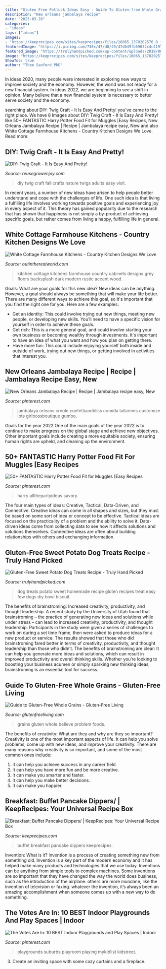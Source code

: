 ```yaml
---
title: "Gluten Free Potluck Ideas Easy - Guide To Gluten-free Whole Grains"
description: "New orleans jambalaya recipe"
date: "2023-03-28"
categories:
- "ideas"
tags: ["ideas"]
images:
- "https://keeprecipes.com/sites/keeprecipes/files/16065_1370202576_0.jpg"
featuredImage: "https://i.pinimg.com/736x/47/d0/49/47d049fb69032c4c419723eea271f891.jpg"
featured_image: "https://trulyhandpicked.com/wp-content/uploads/2019/08/1565024443aldtcikyenurhdp.jpg"
image: "https://keeprecipes.com/sites/keeprecipes/files/16065_1370202576_0.jpg"
ShowToc: true
author: "Theo Sanford PhD"
---
```



In ideas 2020, many people were interested in exploring new ways to improve society and the economy. However, the world was not ready for a new financial system. In ideas 2022, we are beginning to see a shift in opinion. Many believe that a new financial system is necessary to better serve society and the economy.

	

		
searching about DIY: Twig Craft - It Is Easy And Pretty! you've came to the right place. We have 8 Images about DIY: Twig Craft - It Is Easy And Pretty! like 50+ FANTASTIC Harry Potter Food Fit for Muggles [Easy Recipes, New Orleans Jambalaya Recipe | Recipe | Jambalaya recipe easy, New and also White Cottage Farmhouse Kitchens - Country Kitchen Designs We Love. Read more:
		
    
## DIY: Twig Craft - It Is Easy And Pretty!

<img loading=lazy src="https://reusegrowenjoy.com/wp-content/uploads/2015/10/DIY-Twig-Craft.jpg" onerror="this.onerror=null;this.src='https://tse2.mm.bing.net/th?id=OIP.IgtmWKpFw3Hx9vfPA53MWwHaLH&amp;pid=15.1';" alt="DIY: Twig Craft - It Is Easy And Pretty!">

_Source: reusegrowenjoy.com_

>diy twig craft fall crafts nature twigs adults easy visit. 

	

In recent years, a number of new ideas have arisen to help people better understand and cope with the challenges of life. One such idea is that living a fulfilling life involves working towards positive goals and experiencing joy in every aspect of it. This theory has gained popularity due to the research that has shown that happiness is not simply a by-product of achieving specific goals, but rather comes from living a happy, fulfilling life in general.

    
## White Cottage Farmhouse Kitchens - Country Kitchen Designs We Love

<img loading=lazy src="http://outintherealworld.com/wp-content/uploads/-000/1/DP_Drury-Design-White-Cottage-Kitchen-2_s3x4_lg.jpg" onerror="this.onerror=null;this.src='https://tse2.mm.bing.net/th?id=OIP.kO6KMTz82sTFUPwndBY3kgHaJ3&amp;pid=15.1';" alt="White Cottage Farmhouse Kitchens - Country Kitchen Designs We Love">

_Source: outintherealworld.com_

>kitchen cottage kitchens farmhouse country cabinets designs grey floors backsplash dark modern rustic accent wood. 

	

Goals: What are your goals for this new idea?
New ideas can be anything. However, a goal should always be something that will make your life better. There are many different ways to achieve this goal, so it's important that you find the right one for you. Here are a few examples: 
- Get an identity: This could involve trying out new things, meeting new people, or developing new skills. You'll need to have a specific vision for yourself in order to achieve these goals. 
- Get rich: This is a more general goal, and could involve starting your own business or becoming wealthy through investments. It's important to have an idea of what you want and how you plan on getting there. 
- Have more fun: This could include enjoying yourself both inside and outside of work, trying out new things, or getting involved in activities that interest you.

    
## New Orleans Jambalaya Recipe | Recipe | Jambalaya Recipe Easy, New

<img loading=lazy src="https://i.pinimg.com/736x/8a/f5/99/8af59975dcc2510a22cf8acf3a022972.jpg" onerror="this.onerror=null;this.src='https://tse3.mm.bing.net/th?id=OIP.57akgLBgKUthvfS4Gd7RqgHaLH&amp;pid=15.1';" alt="New Orleans Jambalaya Recipe | Recipe | Jambalaya recipe easy, New">

_Source: pinterest.com_

>jambalaya orleans creole confettiandbliss comida tallarines customize lots girlbossboutique gumbo. 

	

Goals for the year 2022
One of the main goals of the year 2022 is to continue to make progress on the global stage and achieve new objectives. Other important goals include creating a more equitable society, ensuring human rights are upheld, and cleaning up the environment.

    
## 50+ FANTASTIC Harry Potter Food Fit For Muggles [Easy Recipes

<img loading=lazy src="https://i.pinimg.com/736x/47/d0/49/47d049fb69032c4c419723eea271f891.jpg" onerror="this.onerror=null;this.src='https://tse3.mm.bing.net/th?id=OIP.r1X5waEMfzkI0aOi42ultgHaO0&amp;pid=15.1';" alt="50+ FANTASTIC Harry Potter Food Fit for Muggles [Easy Recipes">

_Source: pinterest.com_

>harry allthepartyideas savory. 

	

The four main types of ideas: Creative, Tactical, Data-Driven, and Connective.
Creative ideas can come in all shapes and sizes, but they must be based on some sort of idea or concept to be effective. Tactical ideas are focused on the practicality of a problem and the ability to solve it. Data-driven ideas come from collecting data to see how it affects solutions and solutions themselves. Connective ideas are often about building relationships with others and exchanging information.

    
## Gluten-Free Sweet Potato Dog Treats Recipe - Truly Hand Picked

<img loading=lazy src="https://trulyhandpicked.com/wp-content/uploads/2019/08/1565024443aldtcikyenurhdp.jpg" onerror="this.onerror=null;this.src='https://tse3.mm.bing.net/th?id=OIP.idizgsX1khRyJ_XlTDEAugHaLH&amp;pid=15.1';" alt="Gluten-Free Sweet Potato Dog Treats Recipe - Truly Hand Picked">

_Source: trulyhandpicked.com_

>dog treats potato sweet homemade recipe gluten recipes treat easy few dogs diy bowl biscuit. 

	

The benefits of brainstroming: Increased creativity, productivity, and thought leadership.
A recent study by the University of Utah found that brainstroming – the practice of generating new ideas and solutions while under stress – can lead to increased creativity, productivity, and thought leadership. Participants in the study were given a series of challenges to work on during a set time frame, then were asked to produce ideas for a new product or service. The results showed that those who did brainstroming fared better in terms of creativity, productivity, and thought leadership than those who didn’t.
The benefits of brainstroming are clear: It can help you generate more ideas and solutions, which can result in improved productivity and overall thinking skills. Whether you’re looking to boosting your business acumen or simply sparking new thinking ideas, brainstroming is an essential tool for success.

    
## Guide To Gluten-Free Whole Grains - Gluten-Free Living

<img loading=lazy src="https://cdn.glutenfreeliving.com/2016/12/GF-Grains-image.jpg" onerror="this.onerror=null;this.src='https://tse4.mm.bing.net/th?id=OIP.qL816xnc4uGmQcJ70Ss3dAHaDo&amp;pid=15.1';" alt="Guide to Gluten-Free Whole Grains - Gluten-Free Living">

_Source: glutenfreeliving.com_

>grains gluten whole believe problem foods. 

	

The benefits of creativity: What are they and why are they so important?
Creativity is one of the most important aspects of life. It can help you solve problems, come up with new ideas, and improve your creativity. There are many reasons why creativity is so important, and some of the most common ones include: 
1) It can help you achieve success in any career field.
2) It can help you have more fun and be more creative. 
3) It can make you smarter and faster. 
4) It can help you make better decisions. 
5) It can make you happier.

    
## Breakfast: Buffet Pancake Dippers/ | KeepRecipes: Your Universal Recipe Box

<img loading=lazy src="https://keeprecipes.com/sites/keeprecipes/files/16065_1370202576_0.jpg" onerror="this.onerror=null;this.src='https://tse3.mm.bing.net/th?id=OIP.lEgrDTf8Gy5TtLz2BF9UNgHaLH&amp;pid=15.1';" alt="Breakfast: Buffet Pancake Dippers/ | KeepRecipes: Your Universal Recipe Box">

_Source: keeprecipes.com_

>buffet breakfast pancake dippers keeprecipes. 

	

Invention: What is it?
Invention is a process of creating something new from something old. Invention is a key part of the modern economy and it has helped make many products and technologies that we use today. Inventions can be anything from simple tools to complex machines. Some inventions are so important that they have changed the way the world does business, such as the introduction of the airplane. others are more mundane, like the invention of television or faxing. whatever the invention, it’s always been an amazing accomplishment when someone comes up with a new way to do something.

    
## The Votes Are In: 10 BEST Indoor Playgrounds And Play Spaces | Indoor

<img loading=lazy src="https://i.pinimg.com/originals/95/58/d9/9558d959ec6e5af91084f85623c38715.jpg" onerror="this.onerror=null;this.src='https://tse1.mm.bing.net/th?id=OIP.0VMPMfEIJtv7Kw9LEM7fPQHaET&amp;pid=15.1';" alt="The Votes Are In: 10 BEST Indoor Playgrounds and Play Spaces | Indoor">

_Source: pinterest.com_

>playgrounds suburbs playroom playing mykidlist kidstreet. 

	

3. Create an inviting space with some cozy curtains and a fireplace. 

